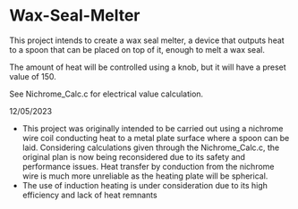 # Wax-Seal-Melter

This project intends to create a wax seal melter, a device that outputs heat to a spoon that can be placed on top of it, enough to melt a wax seal.

The amount of heat will be controlled using a knob, but it will have a preset value of 150.

See Nichrome_Calc.c for electrical value calculation.

12/05/2023
- This project was originally intended to be carried out using a nichrome wire coil conducting heat to a metal plate surface where a spoon can be laid. Considering calculations given through the Nichrome_Calc.c, the original plan is now being reconsidered due to its safety and performance issues. Heat transfer by conduction from the nichrome wire is much more unreliable as the heating plate will be spherical.
- The use of induction heating is under consideration due to its high efficiency and lack of heat remnants



